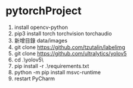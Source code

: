 # pytorchProject

1. install opencv-python
2. pip3 install torch torchvision torchaudio
3. 新增目錄 data/images
4. git clone https://github.com/tzutalin/labelimg
5. git clone https://github.com/ultralytics/yolov5
6. cd .\yolov5\
7. pip install -r .\requirements.txt
8. python -m pip install msvc-runtime
9. restart PyCharm

